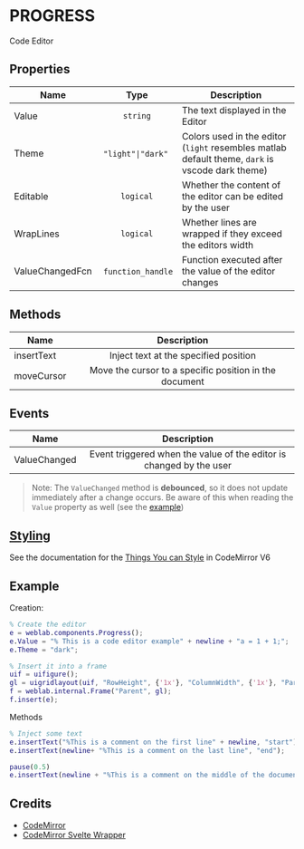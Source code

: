 # PROGRESS

Code Editor

## Properties

| Name 	    | Type  | Description                       |
|-------	|:-:	|------------------------------	|
| Value  | `string`	| The text displayed in the Editor                 	|
| Theme | `"light"\|"dark"` | Colors used in the editor (`light` resembles matlab default theme, `dark` is vscode dark theme)
| Editable | `logical` | Whether the content of the editor can be edited by the user
| WrapLines | `logical` | Whether lines are wrapped if they exceed the editors width
| ValueChangedFcn | `function_handle` | Function executed after the value of the editor changes


## Methods

| Name  	| Description   	|
|-------	|:-:	|
| insertText   	| Inject text at the specified position |
| moveCursor  	| Move the cursor to a specific position in the document  	|


## Events

| Name 	    | Description                       |
|-------	|:-:	|
| ValueChanged  | Event triggered when the value of the editor is changed by the user |    


> Note: The `ValueChanged` method is **debounced**, so it does not update immediately after a change occurs. Be aware of this when reading the `Value` property as well (see the [example](#example))


## [Styling](../styling.md) 

See the documentation for the [Things You can Style](https://codemirror.net/examples/styling/#:~:text=Things%20you%20can%20Style) in CodeMirror V6 

## Example

Creation:

```matlab
% Create the editor
e = weblab.components.Progress();
e.Value = "% This is a code editor example" + newline + "a = 1 + 1;";
e.Theme = "dark";

% Insert it into a frame
uif = uifigure(); 
gl = uigridlayout(uif, "RowHeight", {'1x'}, "ColumnWidth", {'1x'}, "Parent", uif);
f = weblab.internal.Frame("Parent", gl);
f.insert(e);
```

Methods

```matlab
% Inject some text
e.insertText("%This is a comment on the first line" + newline, "start");
e.insertText(newline+ "%This is a comment on the last line", "end");

pause(0.5)
e.insertText(newline + "%This is a comment on the middle of the document" + newline, ceil(strlength(e.Value)/2));
```

## Credits

- [CodeMirror](https://codemirror.net/)
- [CodeMirror Svelte Wrapper](https://github.com/touchifyapp/svelte-codemirror-editor)